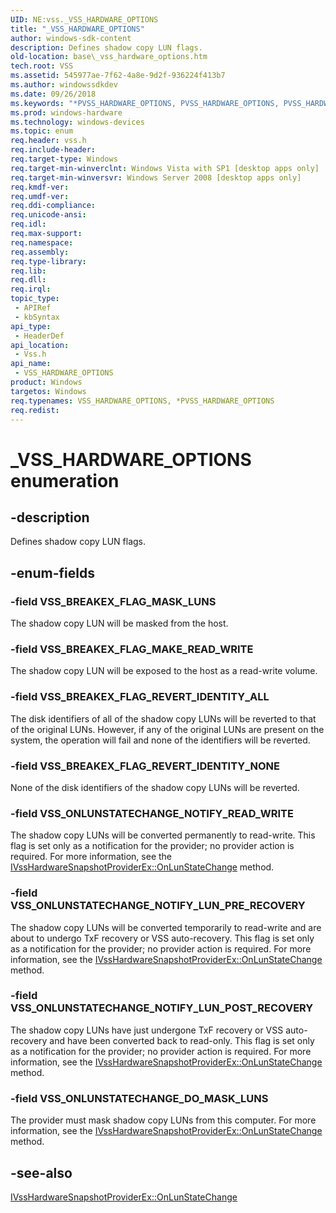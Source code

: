```yaml
---
UID: NE:vss._VSS_HARDWARE_OPTIONS
title: "_VSS_HARDWARE_OPTIONS"
author: windows-sdk-content
description: Defines shadow copy LUN flags.
old-location: base\_vss_hardware_options.htm
tech.root: VSS
ms.assetid: 545977ae-7f62-4a8e-9d2f-936224f413b7
ms.author: windowssdkdev
ms.date: 09/26/2018
ms.keywords: "*PVSS_HARDWARE_OPTIONS, PVSS_HARDWARE_OPTIONS, PVSS_HARDWARE_OPTIONS enumeration pointer, VSS_BREAKEX_FLAG_MAKE_READ_WRITE, VSS_BREAKEX_FLAG_MASK_LUNS, VSS_BREAKEX_FLAG_REVERT_IDENTITY_ALL, VSS_BREAKEX_FLAG_REVERT_IDENTITY_NONE, VSS_HARDWARE_OPTIONS, VSS_HARDWARE_OPTIONS enumeration, VSS_ONLUNSTATECHANGE_DO_MASK_LUNS, VSS_ONLUNSTATECHANGE_NOTIFY_LUN_POST_RECOVERY, VSS_ONLUNSTATECHANGE_NOTIFY_LUN_PRE_RECOVERY, VSS_ONLUNSTATECHANGE_NOTIFY_READ_WRITE, _VSS_HARDWARE_OPTIONS, _VSS_HARDWARE_OPTIONS enumeration, base._vss_hardware_options, vss/PVSS_HARDWARE_OPTIONS, vss/VSS_BREAKEX_FLAG_MAKE_READ_WRITE, vss/VSS_BREAKEX_FLAG_MASK_LUNS, vss/VSS_BREAKEX_FLAG_REVERT_IDENTITY_ALL, vss/VSS_BREAKEX_FLAG_REVERT_IDENTITY_NONE, vss/VSS_ONLUNSTATECHANGE_DO_MASK_LUNS, vss/VSS_ONLUNSTATECHANGE_NOTIFY_LUN_POST_RECOVERY, vss/VSS_ONLUNSTATECHANGE_NOTIFY_LUN_PRE_RECOVERY, vss/VSS_ONLUNSTATECHANGE_NOTIFY_READ_WRITE, vss/_VSS_HARDWARE_OPTIONS"
ms.prod: windows-hardware
ms.technology: windows-devices
ms.topic: enum
req.header: vss.h
req.include-header: 
req.target-type: Windows
req.target-min-winverclnt: Windows Vista with SP1 [desktop apps only]
req.target-min-winversvr: Windows Server 2008 [desktop apps only]
req.kmdf-ver: 
req.umdf-ver: 
req.ddi-compliance: 
req.unicode-ansi: 
req.idl: 
req.max-support: 
req.namespace: 
req.assembly: 
req.type-library: 
req.lib: 
req.dll: 
req.irql: 
topic_type:
 - APIRef
 - kbSyntax
api_type:
 - HeaderDef
api_location:
 - Vss.h
api_name:
 - VSS_HARDWARE_OPTIONS
product: Windows
targetos: Windows
req.typenames: VSS_HARDWARE_OPTIONS, *PVSS_HARDWARE_OPTIONS
req.redist: 
---
```


# _VSS_HARDWARE_OPTIONS enumeration


## -description


Defines shadow copy LUN flags.


## -enum-fields




### -field VSS_BREAKEX_FLAG_MASK_LUNS

The shadow copy LUN will be masked from the host.


### -field VSS_BREAKEX_FLAG_MAKE_READ_WRITE

The shadow copy LUN will be exposed to the host as a read-write volume.


### -field VSS_BREAKEX_FLAG_REVERT_IDENTITY_ALL

The disk identifiers of all of the shadow copy LUNs will be reverted to that of the original LUNs. However, if any of the original LUNs are present on the system, the operation will fail and none of the identifiers will be reverted.


### -field VSS_BREAKEX_FLAG_REVERT_IDENTITY_NONE

None of the disk identifiers of the shadow copy LUNs will be reverted.


### -field VSS_ONLUNSTATECHANGE_NOTIFY_READ_WRITE

The shadow copy LUNs will be converted permanently to read-write. This flag is set only as a notification for the provider; no provider action is required. For more information, see the <a href="https://msdn.microsoft.com/7546eca0-db52-4c4b-9b5a-a3cfdf2a98af">IVssHardwareSnapshotProviderEx::OnLunStateChange</a> method.


### -field VSS_ONLUNSTATECHANGE_NOTIFY_LUN_PRE_RECOVERY

The shadow copy LUNs will be converted temporarily to read-write and are about to undergo TxF recovery or VSS auto-recovery. This flag is set only as a notification for the provider; no provider action is required. For more information, see the <a href="https://msdn.microsoft.com/7546eca0-db52-4c4b-9b5a-a3cfdf2a98af">IVssHardwareSnapshotProviderEx::OnLunStateChange</a> method.


### -field VSS_ONLUNSTATECHANGE_NOTIFY_LUN_POST_RECOVERY

The shadow copy LUNs have just undergone TxF recovery or VSS auto-recovery and have been converted back to read-only. This flag is set only as a notification for the provider; no provider action is required. For more information, see the <a href="https://msdn.microsoft.com/7546eca0-db52-4c4b-9b5a-a3cfdf2a98af">IVssHardwareSnapshotProviderEx::OnLunStateChange</a> method.


### -field VSS_ONLUNSTATECHANGE_DO_MASK_LUNS

The provider must mask shadow copy LUNs from this computer. For more information, see the <a href="https://msdn.microsoft.com/7546eca0-db52-4c4b-9b5a-a3cfdf2a98af">IVssHardwareSnapshotProviderEx::OnLunStateChange</a> method.


## -see-also




<a href="https://msdn.microsoft.com/7546eca0-db52-4c4b-9b5a-a3cfdf2a98af">IVssHardwareSnapshotProviderEx::OnLunStateChange</a>
 

 

